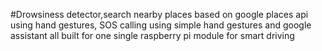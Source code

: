 #Drowsiness detector,search nearby places based on google places api using hand gestures, SOS calling using simple hand gestures and google assistant all built for one single raspberry pi module for smart driving
